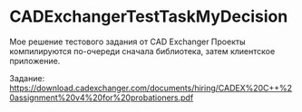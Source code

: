 # CADExchangerTestTaskMyDecision
Мое решение тестового задания от CAD Exchanger
Проекты компилируются по-очереди сначала библиотека, затем клиентское приложение. 

Задание: https://download.cadexchanger.com/documents/hiring/CADEX%20C++%20assignment%20v4%20for%20probationers.pdf
